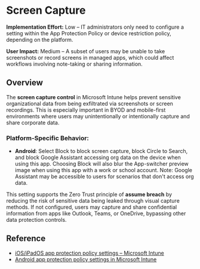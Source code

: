 # Screen Capture

**Implementation Effort:** Low – IT administrators only need to configure a setting within the App Protection Policy or device restriction policy, depending on the platform.

**User Impact:** Medium – A subset of users may be unable to take screenshots or record screens in managed apps, which could affect workflows involving note-taking or sharing information.

## Overview

The **screen capture control** in Microsoft Intune helps prevent sensitive organizational data from being exfiltrated via screenshots or screen recordings. This is especially important in BYOD and mobile-first environments where users may unintentionally or intentionally capture and share corporate data.


### Platform-Specific Behavior:

- **Android**: Select Block to block screen capture, block Circle to Search, and block Google Assistant accessing org data on the device when using this app. Choosing Block will also blur the App-switcher preview image when using this app with a work or school account.
Note: Google Assistant may be accessible to users for scenarios that don't access org data.


This setting supports the Zero Trust principle of **assume breach** by reducing the risk of sensitive data being leaked through visual capture methods. If not configured, users may capture and share confidential information from apps like Outlook, Teams, or OneDrive, bypassing other data protection controls.

## Reference

- [iOS/iPadOS app protection policy settings – Microsoft Intune](https://learn.microsoft.com/en-us/intune/intune-service/apps/app-protection-policy-settings-ios) 
- [Android app protection policy settings in Microsoft Intune](https://learn.microsoft.com/en-us/intune/intune-service/apps/app-protection-policy-settings-android)